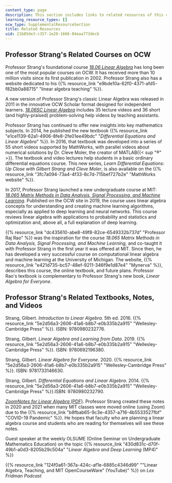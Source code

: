 ```yaml
---
content_type: page
description: This section includes links to related resources of this course.
learning_resource_types: []
ocw_type: SupplementalResourceSection
title: Related Resources
uid: 21b85de3-c357-1e20-1666-84eaa773decb
---
```

## Professor Strang's Related Courses on OCW

Professor Strang's foundational course [_18.06 Linear Algebra_](/courses/18-06-linear-algebra-spring-2010) has long been one of the most popular courses on OCW. It has received more than 10 million visits since its first publication in 2002. Professor Strang also has a website dedicated to his {{% resource_link "e9bde10a-62f0-4371-afd5-f82bb0a88715" "linear algebra teaching" %}}.

A new version of Professor Strang's classic Linear Algebra was released in 2011 in the innovative OCW Scholar format designed for independent learners. [_18.06SC Linear Algebra_](/courses/18-06sc-linear-algebra-fall-2011) includes 35 lecture videos and 36 short (and highly-praised) problem-solving help videos by teaching assistants.

Professor Strang has continued to offer new insights into key mathematics subjects. In 2014, he published the new textbook {{% resource_link "e1ce1139-62a1-4906-8fe8-2fe01ee49bdc" "_Differential Equations and Linear Algebra_" %}}. In 2016, that textbook was developed into a series of 55 short videos supported by MathWorks, with parallel videos about numerical solutions by Dr. Cleve Moler, the creator of MATLAB{{< sup "®" >}}. The textbook and video lectures help students in a basic ordinary differential equations course. This new series, _Learn Differential Equations: Up Close with Gilbert Strang and Cleve Moler_, is also available on the {{% resource_link "3fc7a094-73a4-4f33-8c7d-715bef727b2e" "MathWorks website" %}}.

In 2017, Professor Strang launched a new undergraduate course at MIT: [_18.065 Matrix Methods in Data Analysis, Signal Processing, and Machine Learning_](/courses/18-065-matrix-methods-in-data-analysis-signal-processing-and-machine-learning-spring-2018). Published on the OCW site in 2019, the course uses linear algebra concepts for understanding and creating machine learning algorithms, especially as applied to deep learning and neural networks. This course reviews linear algebra with applications to probability and statistics and optimization and, above all, a full explanation of deep learning. 

{{% resource_link "dc435610-abe8-49f8-82ce-6549332b737d" "Professor Raj Rao" %}} was the inspiration for the course _18.065 Matrix Methods in Data Analysis, Signal Processing, and Machine Learning,_ and co-taught it with Professor Strang in the first year it was offered at MIT. Since then, he has developed a very successful course on computational linear algebra and machine learning at the University of Michigan. The website, {{% resource_link "e421d735-bc57-48ef-9211-346f9e1d87e4" "Mynerva" %}}, describes this course, the online textbook, and future plans. Professor Rao's textbook is complementary to Professor Strang's new book, _Linear Algebra for Everyone_.

## Professor Strang's Related Textbooks, Notes, and Videos

Strang, Gilbert. _Introduction to Linear Algebra_. 5th ed. 2016. {{% resource_link "5e2d56a3-2606-41a6-b8b7-e0b335b2a915" "Wellesley-Cambridge Press" %}}. ISBN: 9780980232776.

Strang, Gilbert. _Linear Algebra and Learning from Data_. 2019. {{% resource_link "5e2d56a3-2606-41a6-b8b7-e0b335b2a915" "Wellesley-Cambridge Press" %}}. ISBN: 9780692196380.

Strang, Gilbert. _Linear Algebra for Everyone._ 2020. {{% resource_link "5e2d56a3-2606-41a6-b8b7-e0b335b2a915" "Wellesley-Cambridge Press" %}}. ISBN: 9781733146630.

Strang, Gilbert. _Differential Equations and Linear Algebra_. 2014. {{% resource_link "5e2d56a3-2606-41a6-b8b7-e0b335b2a915" "Wellesley-Cambridge Press" %}}.ISBN: 9780980232790.

[_ZoomNotes for Linear Algebra_ (PDF)](/courses/res-18-010-a-2020-vision-of-linear-algebra-spring-2020/resources/zoomnotes_18-010). Professor Strang created these notes in 2020 and 2021 when many MIT classes were moved online (using Zoom) due to the {{% resource_link "b8fbab65-9c3e-4357-a716-4b5533527fbf" "COVID-19 Pandemic" %}}. He hopes that faculty who are planning a linear algebra course and students who are reading for themselves will see these notes.

Guest speaker at the weekly OLSUME (Online Seminar on Undergraduate Mathematics Education) on the topic {{% resource_link "430d831c-d70f-49b1-a0d3-8205b29c504a" "_Linear Algebra and Deep Learning_ (MP4)" %}}

{{% resource_link "124f0a61-367a-424c-af1e-6885c4346d99" "\"Linear Algebra, Teaching, and MIT OpenCourseWare\" (YouTube)" %}} on _Lex Fridman Podcast_